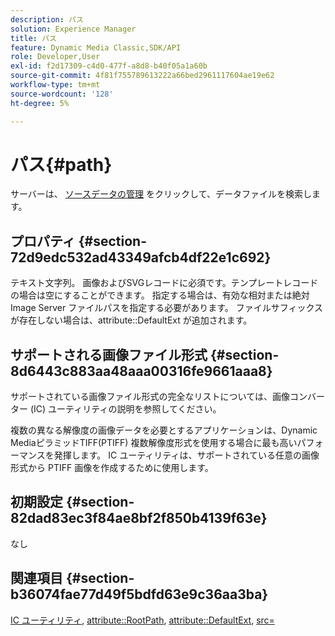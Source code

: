 ```yaml
---
description: パス
solution: Experience Manager
title: パス
feature: Dynamic Media Classic,SDK/API
role: Developer,User
exl-id: f2d17309-c4d0-477f-a8d8-b40f05a1a60b
source-git-commit: 4f81f755789613222a66bed2961117604ae19e62
workflow-type: tm+mt
source-wordcount: '128'
ht-degree: 5%

---
```


# パス{#path}

サーバーは、 [ソースデータの管理](../../../../../../is-api/image-serving-api-ref/c-configuration-and-administration/c-configuration-and-administration.md#concept-1ec4d9f0e58a430cae045761f1ff9173) をクリックして、データファイルを検索します。

## プロパティ {#section-72d9edc532ad43349afcb4df22e1c692}

テキスト文字列。 画像およびSVGレコードに必須です。テンプレートレコードの場合は空にすることができます。 指定する場合は、有効な相対または絶対 Image Server ファイルパスを指定する必要があります。 ファイルサフィックスが存在しない場合は、attribute::DefaultExt が追加されます。

## サポートされる画像ファイル形式 {#section-8d6443c883aa48aaa00316fe9661aaa8}

サポートされている画像ファイル形式の完全なリストについては、画像コンバーター (IC) ユーティリティの説明を参照してください。

複数の異なる解像度の画像データを必要とするアプリケーションは、Dynamic MediaピラミッドTIFF(PTIFF) 複数解像度形式を使用する場合に最も高いパフォーマンスを発揮します。 IC ユーティリティは、サポートされている任意の画像形式から PTIFF 画像を作成するために使用します。

## 初期設定 {#section-82dad83ec3f84ae8bf2f850b4139f63e}

なし

## 関連項目 {#section-b36074fae77d49f5bdfd63e9c36aa3ba}

[IC ユーティリティ](../../../../../../is-api/is-utils/utilities/r-ic.md#reference-de9f43c63a8f48f1a755ff1760af8b7b), [attribute::RootPath](../../../../../../is-api/image-catalog/image-serving-api-ref/c-image-catalog-reference/c-attributes-reference/r-rootpath.md#reference-17d57e5967be403b8408fa7214017494), [attribute::DefaultExt](../../../../../../is-api/image-catalog/image-serving-api-ref/c-image-catalog-reference/c-attributes-reference/r-defaultext.md#reference-1b96c71a253049ddaeae09892d3484a0), [src=](../../../../../../is-api/http-ref/image-serving-api-ref/c-http-protocol-reference/c-command-reference/r-src.md#reference-f6506637778c4c69bf106a7924a91ab1)

